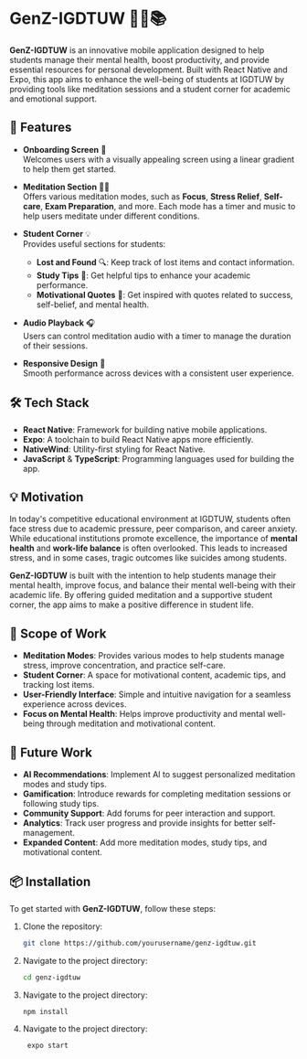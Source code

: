 # GenZ-IGDTUW 🧘‍♀️📚

**GenZ-IGDTUW** is an innovative mobile application designed to help students manage their mental health, boost productivity, and provide essential resources for personal development. Built with React Native and Expo, this app aims to enhance the well-being of students at IGDTUW by providing tools like meditation sessions and a student corner for academic and emotional support.

## 🚀 Features

- **Onboarding Screen** 👋  
  Welcomes users with a visually appealing screen using a linear gradient to help them get started.

- **Meditation Section** 🧘‍♂️  
  Offers various meditation modes, such as **Focus**, **Stress Relief**, **Self-care**, **Exam Preparation**, and more. Each mode has a timer and music to help users meditate under different conditions.

- **Student Corner** 💡  
  Provides useful sections for students:  
  - **Lost and Found** 🔍: Keep track of lost items and contact information.  
  - **Study Tips** 📖: Get helpful tips to enhance your academic performance.  
  - **Motivational Quotes** 💬: Get inspired with quotes related to success, self-belief, and mental health.

- **Audio Playback** 🎧  
  Users can control meditation audio with a timer to manage the duration of their sessions.

- **Responsive Design** 📱  
  Smooth performance across devices with a consistent user experience.

## 🛠️ Tech Stack

- **React Native**: Framework for building native mobile applications.  
- **Expo**: A toolchain to build React Native apps more efficiently.  
- **NativeWind**: Utility-first styling for React Native.  
- **JavaScript** & **TypeScript**: Programming languages used for building the app.

## 💡 Motivation

In today's competitive educational environment at IGDTUW, students often face stress due to academic pressure, peer comparison, and career anxiety. While educational institutions promote excellence, the importance of **mental health** and **work-life balance** is often overlooked. This leads to increased stress, and in some cases, tragic outcomes like suicides among students.

**GenZ-IGDTUW** is built with the intention to help students manage their mental health, improve focus, and balance their mental well-being with their academic life. By offering guided meditation and a supportive student corner, the app aims to make a positive difference in student life.

## 🌱 Scope of Work

- **Meditation Modes**: Provides various modes to help students manage stress, improve concentration, and practice self-care.
- **Student Corner**: A space for motivational content, academic tips, and tracking lost items.
- **User-Friendly Interface**: Simple and intuitive navigation for a seamless experience across devices.
- **Focus on Mental Health**: Helps improve productivity and mental well-being through meditation and motivational content.

<!--## 📱 Screenshots
![WhatsApp Image 2024-12-01 at 10 19 38 PM](https://github.com/user-attachments/assets/8aca7793-71fd-49e4-b8d0-53eea4f43289)
![WhatsApp Image 2024-12-01 at 10 19 38 PM (1)](https://github.com/user-attachments/assets/7f678e3e-4c15-42fd-8ef1-a9a88cea0861)
![WhatsApp Image 2024-12-01 at 10 19 38 PM (2)](https://github.com/user-attachments/assets/44f0014d-5a8c-4139-b001-d0250c166d2c)
![WhatsApp Image 2024-12-01 at 10 19 39 PM](https://github.com/user-attachments/assets/2b1b7f3a-f9bd-4940-a42d-67afaf6fe996)
![WhatsApp Image 2024-12-01 at 10 19 39 PM (1)](https://github.com/user-attachments/assets/8030e149-1551-4473-b13f-0bb3889d9df2)
![WhatsApp Image 2024-12-01 at 10 19 39 PM (2)](https://github.com/user-attachments/assets/70e403a1-e1a7-4666-9312-dbf1eac07b11)
![WhatsApp Image 2024-12-01 at 10 19 39 PM (3)](https://github.com/user-attachments/assets/93287110-07ea-4456-a009-fd16b310c4ea)
![WhatsApp Image 2024-12-01 at 10 19 40 PM](https://github.com/user-attachments/assets/11df8dcd-a1a0-4dc3-89eb-a0946a2b2899)
![WhatsApp Image 2024-12-01 at 10 19 40 PM (1)](https://github.com/user-attachments/assets/e983a0a4-a1f5-4466-bb47-027132ba39fe)
![WhatsApp Image 2024-12-01 at 10 19 40 PM (2)](https://github.com/user-attachments/assets/9ab98396-6f5b-4eab-91e7-c2c593634ab2)
![WhatsApp Image 2024-12-01 at 10 19 41 PM](https://github.com/user-attachments/assets/656c6983-be11-4be4-a3d0-e75eb22821f2)
![WhatsApp Image 2024-12-01 at 10 19 41 PM (1)](https://github.com/user-attachments/assets/59fb891d-fda3-4caa-be5b-20f38208f038)
![WhatsApp Image 2024-12-01 at 10 19 41 PM (2)](https://github.com/user-attachments/assets/f6662a92-2770-4b39-a8f8-cfe1ad404f33)
![WhatsApp Image 2024-12-01 at 10 19 41 PM (3)](https://github.com/user-attachments/assets/09eab901-89e4-4251-a3c1-a7c94bd63c48)-->

## 🔮 Future Work

- **AI Recommendations**: Implement AI to suggest personalized meditation modes and study tips.
- **Gamification**: Introduce rewards for completing meditation sessions or following study tips.
- **Community Support**: Add forums for peer interaction and support.
- **Analytics**: Track user progress and provide insights for better self-management.
- **Expanded Content**: Add more meditation modes, study tips, and motivational content.

## 📦 Installation

To get started with **GenZ-IGDTUW**, follow these steps:

1. Clone the repository:
   ```bash
   git clone https://github.com/yourusername/genz-igdtuw.git
2. Navigate to the project directory:
   ```bash
   cd genz-igdtuw
3. Navigate to the project directory:
   ```bash
   npm install
4. Navigate to the project directory:
   ```bash
    expo start

